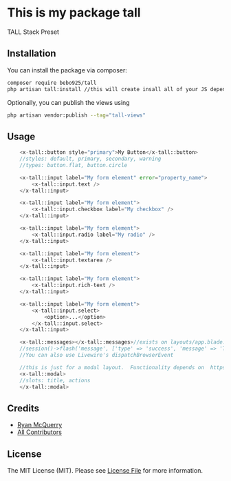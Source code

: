# This is my package tall

TALL Stack Preset

## Installation

You can install the package via composer:

```bash
composer require bebo925/tall
php artisan tall:install //this will create insall all of your JS dependencies, create a tailwind.config.js, update your webpack.mix.js file, and create an app.blade.php layout file
```

Optionally, you can publish the views using

```bash
php artisan vendor:publish --tag="tall-views"
```

## Usage

```php
    <x-tall::button style="primary">My Button</x-tall::button>
    //styles: default, primary, secondary, warning
    //types: button.flat, button.circle

    <x-tall::input label="My form element" error="property_name">
        <x-tall::input.text />
    </x-tall::input>

    <x-tall::input label="My form element">
        <x-tall::input.checkbox label="My checkbox" />
    </x-tall::input>

    <x-tall::input label="My form element">
        <x-tall::input.radio label="My radio" />
    </x-tall::input>

    <x-tall::input label="My form element">
        <x-tall::input.textarea />
    </x-tall::input>

    <x-tall::input label="My form element">
        <x-tall::input.rich-text />
    </x-tall::input>

    <x-tall::input label="My form element">
        <x-tall::input.select>
            <option>...</option>
        </x-tall::input.select>
    </x-tall::input>

    <x-tall::messages></x-tall::messages>//exists on layouts/app.blade.php for notification messages
    //session()->flash('message', ['type' => 'success', 'message' => 'This is a success message!']);
    //You can also use Livewire's dispatchBrowserEvent

    //this is just for a modal layout.  Functionality depends on  https://github.com/wire-elements/modal
    <x-tall::modal>
    //slots: title, actions
    </x-tall::modal>
```

## Credits

-   [Ryan McQuerry](https://github.com/bebo925)
-   [All Contributors](../../contributors)

## License

The MIT License (MIT). Please see [License File](LICENSE.md) for more information.
